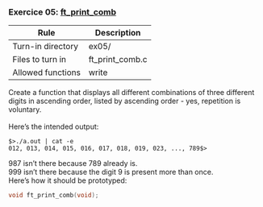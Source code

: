 ### Exercice 05: [ft_print_comb](https://github.com/silvagomez/42piscine/blob/main/C_00/ex05/ft_print_comb.c)

| Rule              | Description           |
| ----------------- | --------------------- |
| Turn-in directory | ex05/                 |
| Files to turn in  | ft_print_comb.c       |
| Allowed functions | write                 |

Create a function that displays all different combinations of three different digits in
ascending order, listed by ascending order - yes, repetition is voluntary.
<br><br>
Here’s the intended output:
```shell
$>./a.out | cat -e
012, 013, 014, 015, 016, 017, 018, 019, 023, ..., 789$>
```
987 isn’t there because 789 already is.
<br>
999 isn’t there because the digit 9 is present more than once.
<br>
Here’s how it should be prototyped:
```c
void ft_print_comb(void);
```
